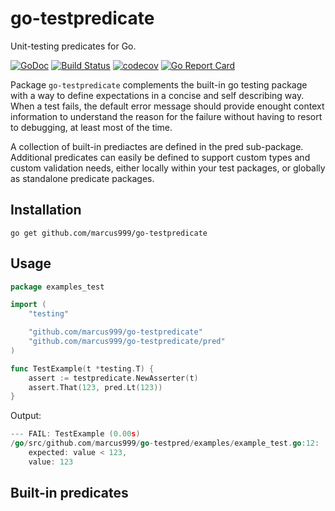 # go-testpredicate

Unit-testing predicates for Go.

[![GoDoc](https://godoc.org/github.com/marcus999/go-testpredicate?status.svg)](https://godoc.org/github.com/marcus999/go-testpredicate)
[![Build Status](https://travis-ci.org/marcus999/go-testpredicate.svg?branch=master)](https://travis-ci.org/marcus999/go-testpredicate)
[![codecov](https://codecov.io/gh/marcus999/go-testpredicate/branch/master/graph/badge.svg)](https://codecov.io/gh/marcus999/go-testpredicate)
[![Go Report Card](https://goreportcard.com/badge/github.com/marcus999/go-testpredicate)](https://goreportcard.com/report/github.com/marcus999/go-testpredicate)

Package `go-testpredicate` complements the built-in go testing package with a
way to define expectations in a concise and self describing way. When a test
fails, the default error message should provide enought context information
to understand the reason for the failure without having to resort to
debugging, at least most of the time.

A collection of built-in prediactes are defined in the pred sub-package.
Additional predicates can easily be defined to support custom types and custom
validation needs, either locally within your test packages, or globally as
standalone predicate packages.

## Installation

    go get github.com/marcus999/go-testpredicate

## Usage

```go
package examples_test

import (
    "testing"

    "github.com/marcus999/go-testpredicate"
    "github.com/marcus999/go-testpredicate/pred"
)

func TestExample(t *testing.T) {
    assert := testpredicate.NewAsserter(t)
    assert.That(123, pred.Lt(123))
}
```

Output:
```go
--- FAIL: TestExample (0.00s)
/go/src/github.com/marcus999/go-testpred/examples/example_test.go:12:
    expected: value < 123,
    value: 123
```

## Built-in predicates

